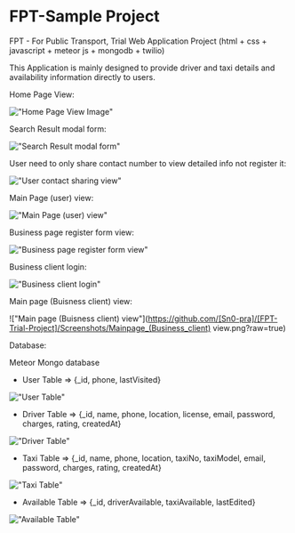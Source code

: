 # FPT-Sample Project

FPT - For Public Transport, Trial Web Application Project (html + css + javascript + meteor js + mongodb + twilio)

This Application is mainly designed to provide driver and taxi details and availability information directly to users.

Home Page View:

!["Home Page View Image"](https://github.com/[Sn0-pra]/[FPT-Trial-Project]/Screenshots/Homepageview.png?raw=true)

Search Result modal form:

!["Search Result modal form"](https://github.com/[Sn0-pra]/[FPT-Trial-Project]/Screenshots/Search_result_modal_form.png?raw=true)

User need to only share contact number to view detailed info not register it: 

!["User contact sharing view"](https://github.com/[Sn0-pra]/[FPT-Trial-Project]/Screenshots/Screenshot_(342).png?raw=true)

Main Page (user) view:

!["Main Page (user) view"](https://github.com/[Sn0-pra]/[FPT-Trial-Project]/Screenshots/Mainpage(user)_view.png?raw=true)

Business page register form view:

!["Business page register form view"](https://github.com/[Sn0-pra]/[FPT-Trial-Project]/Screenshots/Business_register_form.png?raw=true)
  
Business client login:

!["Business client login"](https://github.com/[Sn0-pra]/[FPT-Trial-Project]/Screenshots/Business_Login_Modal_Form.png?raw=true)

Main page (Buisness client) view:

!["Main page (Buisness client) view"](https://github.com/[Sn0-pra]/[FPT-Trial-Project]/Screenshots/Mainpage_(Business_client) view.png?raw=true)

Database:

Meteor Mongo database 

- User Table => {_id, phone, lastVisited}

!["User Table"](https://github.com/[Sn0-pra]/[FPT-Trial-Project]/Screenshots/User_table.png?raw=true)

- Driver Table => {_id, name, phone, location, license, email, password, charges, rating, createdAt}

!["Driver Table"](https://github.com/[Sn0-pra]/[FPT-Trial-Project]/Screenshots/Driver_table.png?raw=true)

- Taxi Table => {_id, name, phone, location, taxiNo, taxiModel, email, password, charges, rating, createdAt}

!["Taxi Table"](https://github.com/[Sn0-pra]/[FPT-Trial-Project]/Screenshots/Taxi_table.png?raw=true)

- Available Table => {_id, driverAvailable, taxiAvailable, lastEdited}

!["Available Table"](https://github.com/[Sn0-pra]/[FPT-Trial-Project]/Screenshots/Availability_table.png?raw=true)
